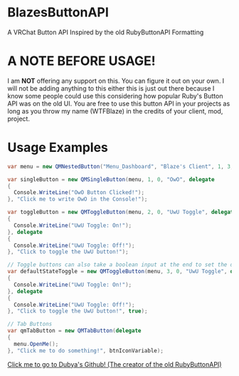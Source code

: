 # BlazesButtonAPI
A VRChat Button API Inspired by the old RubyButtonAPI Formatting

# A NOTE BEFORE USAGE!

I am **__NOT__** offering any support on this. You can figure it out on your own. I will not be adding anything to this either this is just out there because I know some people could use this considering how popular Ruby's Button API was on the old UI.
You are free to use this button API in your projects as long as you throw my name (WTFBlaze) in the credits of your client, mod, project. 
   

# Usage Examples

```cs
var menu = new QMNestedButton("Menu_Dashboard", "Blaze's Client", 1, 3, "Blaze's Client created by WTFBlaze!", "Blaze's Client");

var singleButton = new QMSingleButton(menu, 1, 0, "OwO", delegate
{
  Console.WriteLine("OwO Button Clicked!");
}, "Click me to write OwO in the Console!");

var toggleButton = new QMToggleButton(menu, 2, 0, "UwU Toggle", delegate
{
  Console.WriteLine("UwU Toggle: On!");
}, delegate
{
  Console.WriteLine("UwU Toggle: Off!");
}, "Click to toggle the UwU button!");

// Toggle buttons can also take a boolean input at the end to set the default starting state
var defaultStateToggle = new QMToggleButton(menu, 3, 0, "UwU Toggle", delegate
{
  Console.WriteLine("UwU Toggle: On!");
}, delegate
{
  Console.WriteLine("UwU Toggle: Off!");
}, "Click to toggle the UwU button!", true);

// Tab Buttons
var qmTabButton = new QMTabButton(delegate
{
  menu.OpenMe();
}, "Click me to do something!", btnIconVariable);
```

[Click me to go to Dubya's Github! (The creator of the old RubyButtonAPI)](https://github.com/DubyaDude)
